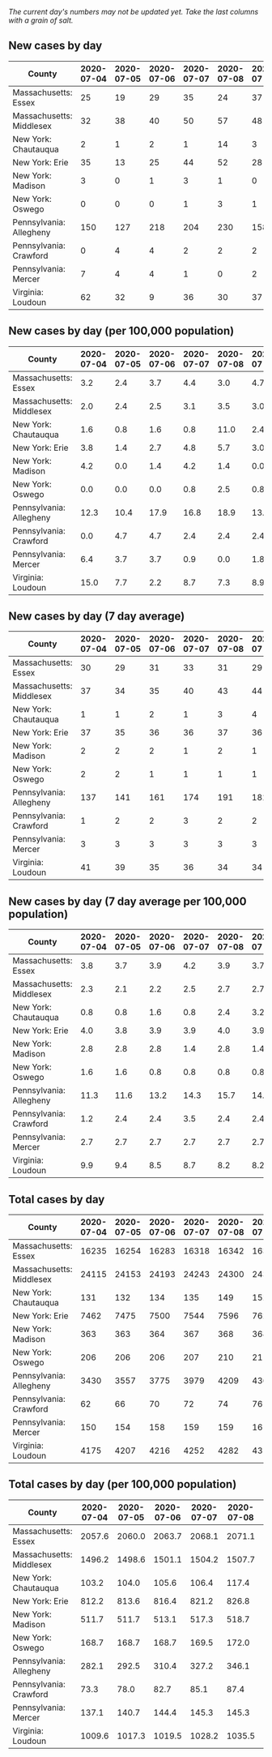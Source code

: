 _The current day's numbers may not be updated yet. Take the last columns with a grain of salt._
## New cases by day

| County | 2020-07-04 | 2020-07-05 | 2020-07-06 | 2020-07-07 | 2020-07-08 | 2020-07-09 | 2020-07-10 |
| --- | --- | --- | --- | --- | --- | --- | --- |
| Massachusetts: Essex | 25 | 19 | 29 | 35 | 24 | 37 |  |
| Massachusetts: Middlesex | 32 | 38 | 40 | 50 | 57 | 48 |  |
| New York: Chautauqua | 2 | 1 | 2 | 1 | 14 | 3 | 3 |
| New York: Erie | 35 | 13 | 25 | 44 | 52 | 28 | 36 |
| New York: Madison | 3 | 0 | 1 | 3 | 1 | 0 | 3 |
| New York: Oswego | 0 | 0 | 0 | 1 | 3 | 1 | 5 |
| Pennsylvania: Allegheny | 150 | 127 | 218 | 204 | 230 | 158 | 180 |
| Pennsylvania: Crawford | 0 | 4 | 4 | 2 | 2 | 2 | 1 |
| Pennsylvania: Mercer | 7 | 4 | 4 | 1 | 0 | 2 | 1 |
| Virginia: Loudoun | 62 | 32 | 9 | 36 | 30 | 37 | 30 |

## New cases by day (per 100,000 population)

| County | 2020-07-04 | 2020-07-05 | 2020-07-06 | 2020-07-07 | 2020-07-08 | 2020-07-09 | 2020-07-10 |
| --- | --- | --- | --- | --- | --- | --- | --- |
| Massachusetts: Essex | 3.2 | 2.4 | 3.7 | 4.4 | 3.0 | 4.7 |  |
| Massachusetts: Middlesex | 2.0 | 2.4 | 2.5 | 3.1 | 3.5 | 3.0 |  |
| New York: Chautauqua | 1.6 | 0.8 | 1.6 | 0.8 | 11.0 | 2.4 | 2.4 |
| New York: Erie | 3.8 | 1.4 | 2.7 | 4.8 | 5.7 | 3.0 | 3.9 |
| New York: Madison | 4.2 | 0.0 | 1.4 | 4.2 | 1.4 | 0.0 | 4.2 |
| New York: Oswego | 0.0 | 0.0 | 0.0 | 0.8 | 2.5 | 0.8 | 4.1 |
| Pennsylvania: Allegheny | 12.3 | 10.4 | 17.9 | 16.8 | 18.9 | 13.0 | 14.8 |
| Pennsylvania: Crawford | 0.0 | 4.7 | 4.7 | 2.4 | 2.4 | 2.4 | 1.2 |
| Pennsylvania: Mercer | 6.4 | 3.7 | 3.7 | 0.9 | 0.0 | 1.8 | 0.9 |
| Virginia: Loudoun | 15.0 | 7.7 | 2.2 | 8.7 | 7.3 | 8.9 | 7.3 |

## New cases by day (7 day average)

| County | 2020-07-04 | 2020-07-05 | 2020-07-06 | 2020-07-07 | 2020-07-08 | 2020-07-09 | 2020-07-10 |
| --- | --- | --- | --- | --- | --- | --- | --- |
| Massachusetts: Essex | 30 | 29 | 31 | 33 | 31 | 29 |  |
| Massachusetts: Middlesex | 37 | 34 | 35 | 40 | 43 | 44 |  |
| New York: Chautauqua | 1 | 1 | 2 | 1 | 3 | 4 | 4 |
| New York: Erie | 37 | 35 | 36 | 36 | 37 | 36 | 33 |
| New York: Madison | 2 | 2 | 2 | 1 | 2 | 1 | 2 |
| New York: Oswego | 2 | 2 | 1 | 1 | 1 | 1 | 1 |
| Pennsylvania: Allegheny | 137 | 141 | 161 | 174 | 191 | 181 | 181 |
| Pennsylvania: Crawford | 1 | 2 | 2 | 3 | 2 | 2 | 2 |
| Pennsylvania: Mercer | 3 | 3 | 3 | 3 | 3 | 3 | 3 |
| Virginia: Loudoun | 41 | 39 | 35 | 36 | 34 | 34 | 34 |

## New cases by day (7 day average per 100,000 population)

| County | 2020-07-04 | 2020-07-05 | 2020-07-06 | 2020-07-07 | 2020-07-08 | 2020-07-09 | 2020-07-10 |
| --- | --- | --- | --- | --- | --- | --- | --- |
| Massachusetts: Essex | 3.8 | 3.7 | 3.9 | 4.2 | 3.9 | 3.7 |  |
| Massachusetts: Middlesex | 2.3 | 2.1 | 2.2 | 2.5 | 2.7 | 2.7 |  |
| New York: Chautauqua | 0.8 | 0.8 | 1.6 | 0.8 | 2.4 | 3.2 | 3.2 |
| New York: Erie | 4.0 | 3.8 | 3.9 | 3.9 | 4.0 | 3.9 | 3.6 |
| New York: Madison | 2.8 | 2.8 | 2.8 | 1.4 | 2.8 | 1.4 | 2.8 |
| New York: Oswego | 1.6 | 1.6 | 0.8 | 0.8 | 0.8 | 0.8 | 0.8 |
| Pennsylvania: Allegheny | 11.3 | 11.6 | 13.2 | 14.3 | 15.7 | 14.9 | 14.9 |
| Pennsylvania: Crawford | 1.2 | 2.4 | 2.4 | 3.5 | 2.4 | 2.4 | 2.4 |
| Pennsylvania: Mercer | 2.7 | 2.7 | 2.7 | 2.7 | 2.7 | 2.7 | 2.7 |
| Virginia: Loudoun | 9.9 | 9.4 | 8.5 | 8.7 | 8.2 | 8.2 | 8.2 |

## Total cases by day

| County | 2020-07-04 | 2020-07-05 | 2020-07-06 | 2020-07-07 | 2020-07-08 | 2020-07-09 | 2020-07-10 |
| --- | --- | --- | --- | --- | --- | --- | --- |
| Massachusetts: Essex | 16235 | 16254 | 16283 | 16318 | 16342 | 16379 |  |
| Massachusetts: Middlesex | 24115 | 24153 | 24193 | 24243 | 24300 | 24348 |  |
| New York: Chautauqua | 131 | 132 | 134 | 135 | 149 | 152 | 155 |
| New York: Erie | 7462 | 7475 | 7500 | 7544 | 7596 | 7624 | 7660 |
| New York: Madison | 363 | 363 | 364 | 367 | 368 | 368 | 371 |
| New York: Oswego | 206 | 206 | 206 | 207 | 210 | 211 | 216 |
| Pennsylvania: Allegheny | 3430 | 3557 | 3775 | 3979 | 4209 | 4367 | 4547 |
| Pennsylvania: Crawford | 62 | 66 | 70 | 72 | 74 | 76 | 77 |
| Pennsylvania: Mercer | 150 | 154 | 158 | 159 | 159 | 161 | 162 |
| Virginia: Loudoun | 4175 | 4207 | 4216 | 4252 | 4282 | 4319 | 4349 |

## Total cases by day (per 100,000 population)

| County | 2020-07-04 | 2020-07-05 | 2020-07-06 | 2020-07-07 | 2020-07-08 | 2020-07-09 | 2020-07-10 |
| --- | --- | --- | --- | --- | --- | --- | --- |
| Massachusetts: Essex | 2057.6 | 2060.0 | 2063.7 | 2068.1 | 2071.1 | 2075.8 |  |
| Massachusetts: Middlesex | 1496.2 | 1498.6 | 1501.1 | 1504.2 | 1507.7 | 1510.7 |  |
| New York: Chautauqua | 103.2 | 104.0 | 105.6 | 106.4 | 117.4 | 119.8 | 122.1 |
| New York: Erie | 812.2 | 813.6 | 816.4 | 821.2 | 826.8 | 829.9 | 833.8 |
| New York: Madison | 511.7 | 511.7 | 513.1 | 517.3 | 518.7 | 518.7 | 523.0 |
| New York: Oswego | 168.7 | 168.7 | 168.7 | 169.5 | 172.0 | 172.8 | 176.9 |
| Pennsylvania: Allegheny | 282.1 | 292.5 | 310.4 | 327.2 | 346.1 | 359.1 | 373.9 |
| Pennsylvania: Crawford | 73.3 | 78.0 | 82.7 | 85.1 | 87.4 | 89.8 | 91.0 |
| Pennsylvania: Mercer | 137.1 | 140.7 | 144.4 | 145.3 | 145.3 | 147.1 | 148.0 |
| Virginia: Loudoun | 1009.6 | 1017.3 | 1019.5 | 1028.2 | 1035.5 | 1044.4 | 1051.7 |
